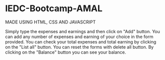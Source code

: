 # IEDC-Bootcamp-AMAL
MADE USING HTML, CSS AND JAVASCRIPT




Simply type the expenses and earnings and then click on "Add" button. You can add any number of expenses and earning of your choice in the form provided. You can check your total  expenses and total earning by clicking on the "List all" button. You can reset the forms with delete all button. By clicking on the "Balance" button you can see your balance.
